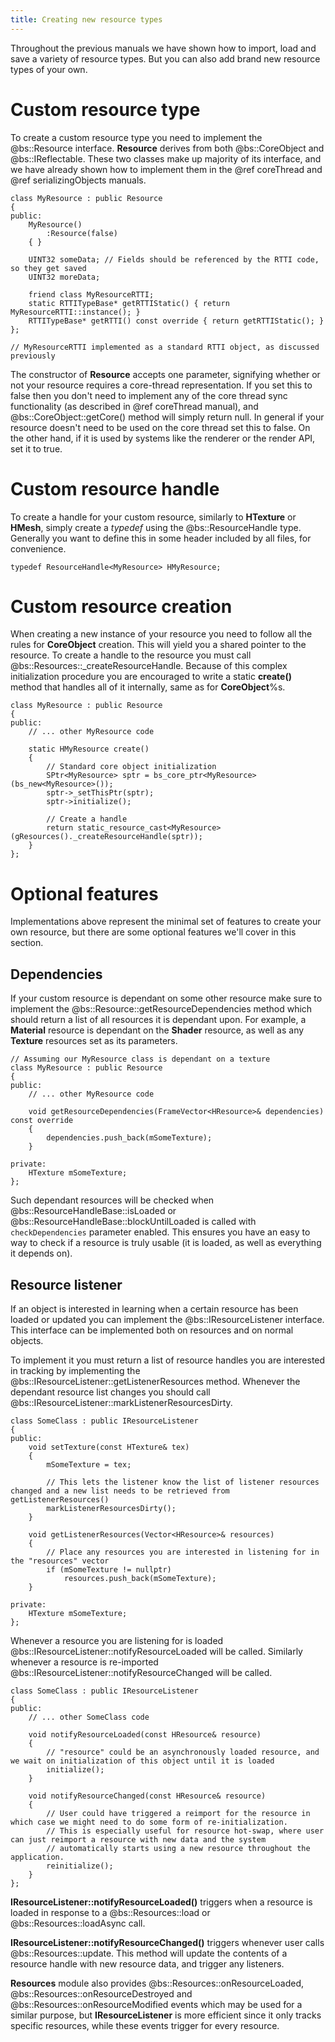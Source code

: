 ```yaml
---
title: Creating new resource types
---
```


Throughout the previous manuals we have shown how to import, load and save a variety of resource types. But you can also add brand new resource types of your own.

# Custom resource type
To create a custom resource type you need to implement the @bs::Resource interface. **Resource** derives from both @bs::CoreObject and @bs::IReflectable. These two classes make up majority of its interface, and we have already shown how to implement them in the @ref coreThread and @ref serializingObjects manuals.

~~~~~~~~~~~~~{.cpp}
class MyResource : public Resource
{
public:
	MyResource()
		:Resource(false)
	{ }
	
	UINT32 someData; // Fields should be referenced by the RTTI code, so they get saved
	UINT32 moreData; 

	friend class MyResourceRTTI;
	static RTTITypeBase* getRTTIStatic() { return MyResourceRTTI::instance(); }
	RTTITypeBase* getRTTI() const override { return getRTTIStatic(); }
};

// MyResourceRTTI implemented as a standard RTTI object, as discussed previously
~~~~~~~~~~~~~

The constructor of **Resource** accepts one parameter, signifying whether or not your resource requires a core-thread representation. If you set this to false then you don't need to implement any of the core thread sync functionality (as described in @ref coreThread manual), and @bs::CoreObject::getCore() method will simply return null. In general if your resource doesn't need to be used on the core thread set this to false. On the other hand, if it is used by systems like the renderer or the render API, set it to true.

# Custom resource handle
To create a handle for your custom resource, similarly to **HTexture** or **HMesh**, simply create a *typedef* using the @bs::ResourceHandle<T> type. Generally you want to define this in some header included by all files, for convenience.

~~~~~~~~~~~~~{.cpp}
typedef ResourceHandle<MyResource> HMyResource;
~~~~~~~~~~~~~

# Custom resource creation
When creating a new instance of your resource you need to follow all the rules for **CoreObject** creation. This will yield you a shared pointer to the resource. To create a handle to the resource you must call @bs::Resources::_createResourceHandle. Because of this complex initialization procedure you are encouraged to write a static **create()** method that handles all of it internally, same as for **CoreObject**%s.

~~~~~~~~~~~~~{.cpp}
class MyResource : public Resource
{
public:
	// ... other MyResource code
	
	static HMyResource create()
	{
		// Standard core object initialization
		SPtr<MyResource> sptr = bs_core_ptr<MyResource>(bs_new<MyResource>());
		sptr->_setThisPtr(sptr);
		sptr->initialize();
	
		// Create a handle
		return static_resource_cast<MyResource>(gResources()._createResourceHandle(sptr));
	}
};
~~~~~~~~~~~~~

# Optional features
Implementations above represent the minimal set of features to create your own resource, but there are some optional features we'll cover in this section.

## Dependencies
If your custom resource is dependant on some other resource make sure to implement the @bs::Resource::getResourceDependencies method which should return a list of all resources it is dependant upon. For example, a **Material** resource is dependant on the **Shader** resource, as well as any **Texture** resources set as its parameters.

~~~~~~~~~~~~~{.cpp}
// Assuming our MyResource class is dependant on a texture
class MyResource : public Resource
{
public:
	// ... other MyResource code
	
	void getResourceDependencies(FrameVector<HResource>& dependencies) const override
	{
		dependencies.push_back(mSomeTexture);
	}
	
private:
	HTexture mSomeTexture;
};
~~~~~~~~~~~~~

Such dependant resources will be checked when @bs::ResourceHandleBase::isLoaded or @bs::ResourceHandleBase::blockUntilLoaded is called with `checkDependencies` parameter enabled. This ensures you have an easy to way to check if a resource is truly usable (it is loaded, as well as everything it depends on). 

## Resource listener
If an object is interested in learning when a certain resource has been loaded or updated you can implement the @bs::IResourceListener interface. This interface can be implemented both on resources and on normal objects.

To implement it you must return a list of resource handles you are interested in tracking by implementing the @bs::IResourceListener::getListenerResources method. Whenever the dependant resource list changes you should call @bs::IResourceListener::markListenerResourcesDirty.

~~~~~~~~~~~~~{.cpp}
class SomeClass : public IResourceListener
{
public:
	void setTexture(const HTexture& tex)
	{
		mSomeTexture = tex;
		
		// This lets the listener know the list of listener resources changed and a new list needs to be retrieved from getListenerResources()
		markListenerResourcesDirty();
	}

	void getListenerResources(Vector<HResource>& resources)
	{
		// Place any resources you are interested in listening for in the "resources" vector
		if (mSomeTexture != nullptr)
			resources.push_back(mSomeTexture);
	}
	
private:
	HTexture mSomeTexture;
};
~~~~~~~~~~~~~

Whenever a resource you are listening for is loaded @bs::IResourceListener::notifyResourceLoaded will be called. Similarly whenever a resource is re-imported @bs::IResourceListener::notifyResourceChanged will be called.

~~~~~~~~~~~~~{.cpp}
class SomeClass : public IResourceListener
{
public:
	// ... other SomeClass code
	
	void notifyResourceLoaded(const HResource& resource)
	{
		// "resource" could be an asynchronously loaded resource, and we wait on initialization of this object until it is loaded
		initialize();
	}

	void notifyResourceChanged(const HResource& resource)
	{
		// User could have triggered a reimport for the resource in which case we might need to do some form of re-initialization.
		// This is especially useful for resource hot-swap, where user can just reimport a resource with new data and the system
		// automatically starts using a new resource throughout the application.
		reinitialize();
	}
};
~~~~~~~~~~~~~

**IResourceListener::notifyResourceLoaded()** triggers when a resource is loaded in response to a @bs::Resources::load or @bs::Resources::loadAsync call.

**IResourceListener::notifyResourceChanged()** triggers whenever user calls @bs::Resources::update. This method will update the contents of a resource handle with new resource data, and trigger any listeners.

**Resources** module also provides @bs::Resources::onResourceLoaded, @bs::Resources::onResourceDestroyed and @bs::Resources::onResourceModified events which may be used for a similar purpose, but **IResourceListener** is more efficient since it only tracks specific resources, while these events trigger for every resource.
